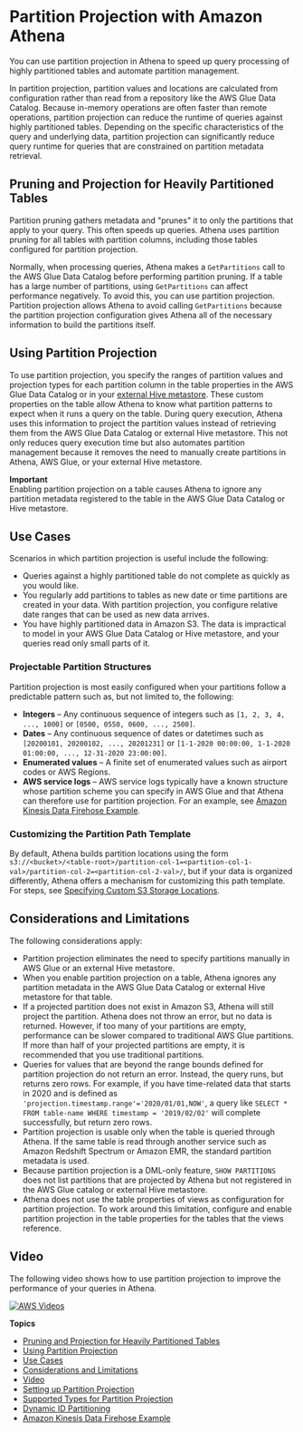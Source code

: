 # Partition Projection with Amazon Athena<a name="partition-projection"></a>

You can use partition projection in Athena to speed up query processing of highly partitioned tables and automate partition management\.

In partition projection, partition values and locations are calculated from configuration rather than read from a repository like the AWS Glue Data Catalog\. Because in\-memory operations are often faster than remote operations, partition projection can reduce the runtime of queries against highly partitioned tables\. Depending on the specific characteristics of the query and underlying data, partition projection can significantly reduce query runtime for queries that are constrained on partition metadata retrieval\.

## Pruning and Projection for Heavily Partitioned Tables<a name="partition-projection-pruning-vs-projection"></a>

Partition pruning gathers metadata and "prunes" it to only the partitions that apply to your query\. This often speeds up queries\. Athena uses partition pruning for all tables with partition columns, including those tables configured for partition projection\.

Normally, when processing queries, Athena makes a `GetPartitions` call to the AWS Glue Data Catalog before performing partition pruning\. If a table has a large number of partitions, using `GetPartitions` can affect performance negatively\. To avoid this, you can use partition projection\. Partition projection allows Athena to avoid calling `GetPartitions` because the partition projection configuration gives Athena all of the necessary information to build the partitions itself\.

## Using Partition Projection<a name="partition-projection-using"></a>

To use partition projection, you specify the ranges of partition values and projection types for each partition column in the table properties in the AWS Glue Data Catalog or in your [external Hive metastore](connect-to-data-source-hive.md)\. These custom properties on the table allow Athena to know what partition patterns to expect when it runs a query on the table\. During query execution, Athena uses this information to project the partition values instead of retrieving them from the AWS Glue Data Catalog or external Hive metastore\. This not only reduces query execution time but also automates partition management because it removes the need to manually create partitions in Athena, AWS Glue, or your external Hive metastore\.

**Important**  
Enabling partition projection on a table causes Athena to ignore any partition metadata registered to the table in the AWS Glue Data Catalog or Hive metastore\.

## Use Cases<a name="partition-projection-use-cases"></a>

Scenarios in which partition projection is useful include the following:
+ Queries against a highly partitioned table do not complete as quickly as you would like\.
+ You regularly add partitions to tables as new date or time partitions are created in your data\. With partition projection, you configure relative date ranges that can be used as new data arrives\. 
+ You have highly partitioned data in Amazon S3\. The data is impractical to model in your AWS Glue Data Catalog or Hive metastore, and your queries read only small parts of it\.

### Projectable Partition Structures<a name="partition-projection-known-data-structures"></a>

Partition projection is most easily configured when your partitions follow a predictable pattern such as, but not limited to, the following:
+ **Integers** – Any continuous sequence of integers such as `[1, 2, 3, 4, ..., 1000]` or `[0500, 0550, 0600, ..., 2500]`\.
+ **Dates** – Any continuous sequence of dates or datetimes such as `[20200101, 20200102, ..., 20201231]` or `[1-1-2020 00:00:00, 1-1-2020 01:00:00, ..., 12-31-2020 23:00:00]`\.
+ **Enumerated values** – A finite set of enumerated values such as airport codes or AWS Regions\.
+ **AWS service logs** – AWS service logs typically have a known structure whose partition scheme you can specify in AWS Glue and that Athena can therefore use for partition projection\. For an example, see [Amazon Kinesis Data Firehose Example](partition-projection-kinesis-firehose-example.md)\.

### Customizing the Partition Path Template<a name="partition-projection-custom-s3-storage-locations"></a>

By default, Athena builds partition locations using the form `s3://<bucket>/<table-root>/partition-col-1=<partition-col-1-val>/partition-col-2=<partition-col-2-val>/`, but if your data is organized differently, Athena offers a mechanism for customizing this path template\. For steps, see [Specifying Custom S3 Storage Locations](partition-projection-setting-up.md#partition-projection-specifying-custom-s3-storage-locations)\.

## Considerations and Limitations<a name="partition-projection-considerations-and-limitations"></a>

The following considerations apply:
+ Partition projection eliminates the need to specify partitions manually in AWS Glue or an external Hive metastore\.
+ When you enable partition projection on a table, Athena ignores any partition metadata in the AWS Glue Data Catalog or external Hive metastore for that table\.
+ If a projected partition does not exist in Amazon S3, Athena will still project the partition\. Athena does not throw an error, but no data is returned\. However, if too many of your partitions are empty, performance can be slower compared to traditional AWS Glue partitions\. If more than half of your projected partitions are empty, it is recommended that you use traditional partitions\.
+ Queries for values that are beyond the range bounds defined for partition projection do not return an error\. Instead, the query runs, but returns zero rows\. For example, if you have time\-related data that starts in 2020 and is defined as `'projection.timestamp.range'='2020/01/01,NOW'`, a query like `SELECT * FROM table-name WHERE timestamp = '2019/02/02'` will complete successfully, but return zero rows\.
+ Partition projection is usable only when the table is queried through Athena\. If the same table is read through another service such as Amazon Redshift Spectrum or Amazon EMR, the standard partition metadata is used\.
+ Because partition projection is a DML\-only feature, `SHOW PARTITIONS` does not list partitions that are projected by Athena but not registered in the AWS Glue catalog or external Hive metastore\. 
+ Athena does not use the table properties of views as configuration for partition projection\. To work around this limitation, configure and enable partition projection in the table properties for the tables that the views reference\.

## Video<a name="partition-projection-video"></a>

The following video shows how to use partition projection to improve the performance of your queries in Athena\.

[![AWS Videos](http://img.youtube.com/vi/https://www.youtube.com/embed/iUD5pPpcyZk/0.jpg)](http://www.youtube.com/watch?v=https://www.youtube.com/embed/iUD5pPpcyZk)

**Topics**
+ [Pruning and Projection for Heavily Partitioned Tables](#partition-projection-pruning-vs-projection)
+ [Using Partition Projection](#partition-projection-using)
+ [Use Cases](#partition-projection-use-cases)
+ [Considerations and Limitations](#partition-projection-considerations-and-limitations)
+ [Video](#partition-projection-video)
+ [Setting up Partition Projection](partition-projection-setting-up.md)
+ [Supported Types for Partition Projection](partition-projection-supported-types.md)
+ [Dynamic ID Partitioning](partition-projection-dynamic-id-partitioning.md)
+ [Amazon Kinesis Data Firehose Example](partition-projection-kinesis-firehose-example.md)
